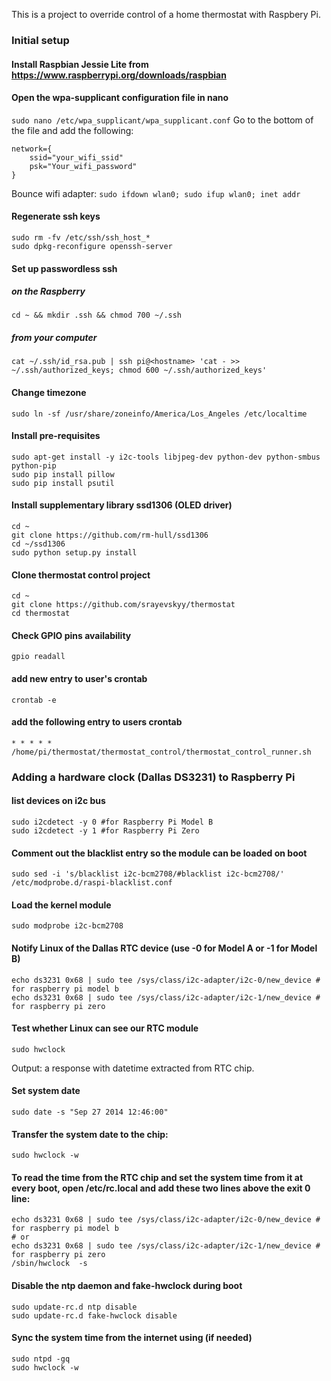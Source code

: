 This is a project to override control of a home thermostat with Raspbery Pi.

### Initial setup

#### Install Raspbian Jessie Lite from https://www.raspberrypi.org/downloads/raspbian

#### Open the wpa-supplicant configuration file in nano
`sudo nano /etc/wpa_supplicant/wpa_supplicant.conf`
Go to the bottom of the file and add the following: 
```
network={
    ssid="your_wifi_ssid"
    psk="Your_wifi_password"
}
```
Bounce wifi adapter:
`sudo ifdown wlan0; sudo ifup wlan0; inet addr`

#### Regenerate ssh keys
```
sudo rm -fv /etc/ssh/ssh_host_*
sudo dpkg-reconfigure openssh-server
```
#### Set up passwordless ssh

##### on the Raspberry
`cd ~ && mkdir .ssh && chmod 700 ~/.ssh`

##### from your computer
`cat ~/.ssh/id_rsa.pub | ssh pi@<hostname> 'cat - >> ~/.ssh/authorized_keys; chmod 600 ~/.ssh/authorized_keys'`

#### Change timezone
`sudo ln -sf /usr/share/zoneinfo/America/Los_Angeles /etc/localtime`

#### Install pre-requisites

```
sudo apt-get install -y i2c-tools libjpeg-dev python-dev python-smbus python-pip
sudo pip install pillow
sudo pip install psutil
```

#### Install supplementary library ssd1306 (OLED driver)

```
cd ~
git clone https://github.com/rm-hull/ssd1306
cd ~/ssd1306
sudo python setup.py install
```

#### Clone thermostat control project

```
cd ~
git clone https://github.com/srayevskyy/thermostat
cd thermostat
```

#### Check GPIO pins availability
`gpio readall`

#### add new entry to user's crontab
`crontab -e`

#### add the following entry to users crontab
`* * * * * /home/pi/thermostat/thermostat_control/thermostat_control_runner.sh`

### Adding a hardware clock (Dallas DS3231) to Raspberry Pi
#### list devices on i2c bus
```
sudo i2cdetect -y 0 #for Raspberry Pi Model B
sudo i2cdetect -y 1 #for Raspberry Pi Zero
```
#### Comment out the blacklist entry so the module can be loaded on boot 
`sudo sed -i 's/blacklist i2c-bcm2708/#blacklist i2c-bcm2708/' /etc/modprobe.d/raspi-blacklist.conf`
#### Load the kernel module
`sudo modprobe i2c-bcm2708`
#### Notify Linux of the Dallas RTC device (use -0 for Model A or -1 for Model B)
```
echo ds3231 0x68 | sudo tee /sys/class/i2c-adapter/i2c-0/new_device # for raspberry pi model b
echo ds3231 0x68 | sudo tee /sys/class/i2c-adapter/i2c-1/new_device # for raspberry pi zero
```
#### Test whether Linux can see our RTC module
`sudo hwclock`

Output: a response with datetime extracted from RTC chip.
#### Set system date
`sudo date -s "Sep 27 2014 12:46:00"`
#### Transfer the system date to the chip:
`sudo hwclock -w`
#### To read the time from the RTC chip and set the system time from it at every boot, open /etc/rc.local and add these two lines above the exit 0 line:
```
echo ds3231 0x68 | sudo tee /sys/class/i2c-adapter/i2c-0/new_device # for raspberry pi model b
# or
echo ds3231 0x68 | sudo tee /sys/class/i2c-adapter/i2c-1/new_device # for raspberry pi zero
/sbin/hwclock  -s
```
#### Disable the ntp daemon and fake-hwclock during boot
```
sudo update-rc.d ntp disable
sudo update-rc.d fake-hwclock disable
```
#### Sync the system time from the internet using (if needed)
```
sudo ntpd -gq
sudo hwclock -w
```
